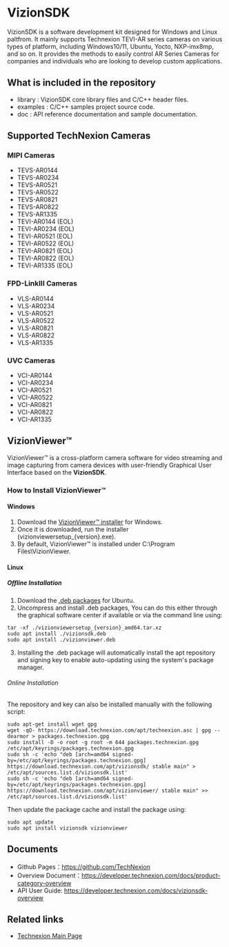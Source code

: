 # VizionSDK
VizionSDK is a software development kit designed for Windows and Linux paltfrom. It mainly supports Technexion TEVI-AR series cameras on various types of platform, including Windows10/11, Ubuntu, Yocto, NXP-imx8mp, and so on. It provides the methods to easily control AR Series Cameras for companies and individuals who are looking to develop custom applications.

## What is included in the repository
- library : VizionSDK core library files and C/C++ header files.
- examples : C/C++ samples project source code.
- doc : API reference documentation and sample documentation.
## Supported TechNexion Cameras

### MIPI Cameras
- TEVS-AR0144
- TEVS-AR0234
- TEVS-AR0521
- TEVS-AR0522
- TEVS-AR0821
- TEVS-AR0822
- TEVS-AR1335
- TEVI-AR0144 (EOL)
- TEVI-AR0234 (EOL)
- TEVI-AR0521 (EOL)
- TEVI-AR0522 (EOL)
- TEVI-AR0821 (EOL)
- TEVI-AR0822 (EOL)
- TEVI-AR1335 (EOL)

### FPD-LinkIII Cameras

- VLS-AR0144
- VLS-AR0234
- VLS-AR0521
- VLS-AR0522
- VLS-AR0821
- VLS-AR0822
- VLS-AR1335

### UVC Cameras

- VCI-AR0144
- VCI-AR0234
- VCI-AR0521
- VCI-AR0522
- VCI-AR0821
- VCI-AR0822
- VCI-AR1335


## VizionViewer™

VizionViewer™ is a cross-platform camera software for video streaming and image capturing from camera devices with user-friendly Graphical User Interface based on the **VizionSDK**.

### How to Install VizionViewer™

#### Windows

1. Download the [VizionViewer™ installer](https://download.technexion.com/vizionviewer/windows_x64/) for Windows.
2. Once it is downloaded, run the installer (vizionviewersetup_{version}.exe).
3. By default, VizionViewer™ is installed under C:\Program Files\VizionViewer.

#### Linux

##### Offline Installation

1. Download the [.deb packages](https://download.technexion.com/vizionviewer/linux_x64/) for Ubuntu.
2. Uncompress and install .deb packages, You can do this either through the graphical software center if available or via the command line using:

```shell
tar -xf ./vizionviewersetup_{version}_amd64.tar.xz
sudo apt install ./vizionsdk.deb
sudo apt install ./vizionviewer.deb
```

3. Installing the .deb package will automatically install the apt repository and signing key to enable auto-updating using the system's package manager.

###### Online Installation

The repository and key can also be installed manually with the following script:

```shell
sudo apt-get install wget gpg
wget -qO- https://download.technexion.com/apt/technexion.asc | gpg --dearmor > packages.technexion.gpg
sudo install -D -o root -g root -m 644 packages.technexion.gpg /etc/apt/keyrings/packages.technexion.gpg
sudo sh -c 'echo "deb [arch=amd64 signed-by=/etc/apt/keyrings/packages.technexion.gpg] https://download.technexion.com/apt/vizionsdk/ stable main" > /etc/apt/sources.list.d/vizionsdk.list'
sudo sh -c 'echo "deb [arch=amd64 signed-by=/etc/apt/keyrings/packages.technexion.gpg] https://download.technexion.com/apt/vizionviewer/ stable main" >> /etc/apt/sources.list.d/vizionsdk.list'
```
Then update the package cache and install the package using:

```shell
sudo apt update
sudo apt install vizionsdk vizionviewer
```

## Documents
- Github Pages：https://github.com/TechNexion
- Overview Document：https://developer.technexion.com/docs/product-category-overview
- API User Guide: https://developer.technexion.com/docs/vizionsdk-overview

## Related links
- [Technexion Main Page](https://www.technexion.com/)
